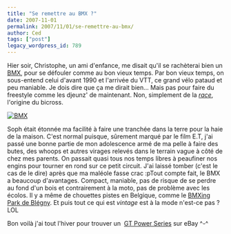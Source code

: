 ```yaml
---
title: "Se remettre au BMX ?"
date: 2007-11-01
permalink: 2007/11/01/se-remettre-au-bmx/
author: Ced
tags: ["post"]
legacy_wordpress_id: 789
---
```


Hier soir, Christophe, un ami d'enfance, me disait qu'il se rachèterai bien un [BMX](http://fr.wikipedia.org/wiki/Bicycle_motocross), pour se défouler comme au bon vieux temps. Par bon vieux temps, on sous-entend celui d'avant 1990 et l'arrivée du VTT, ce grand vélo pataud et peu maniable. Je dois dire que ça me dirait bien... Mais pas pour faire du freestyle comme les djeunz' de maintenant. Non, simplement de la [_race_](http://fr.wikipedia.org/wiki/Bicycle_motocross#En_race), l'origine du bicross.

<a href="http://64k.be/2007/11/01/se-remettre-au-bmx/bmx/" title="BMX" rel="attachment wp-att-790"><img src="https://64k.be/wp-content/uploads/2007/11/bmx.jpg" alt="BMX" /></a><a href="http://64k.be/2007/11/01/se-remettre-au-bmx/bmx/" title="BMX" rel="attachment wp-att-790"></a><a href="http://64k.be/2007/11/01/se-remettre-au-bmx/bmx/" title="BMX" rel="attachment wp-att-790"></a>

<!-- excerpt -->

Soph était étonnée ma facilité à faire une tranchée dans la terre pour la haie de la maison. C'est normal puisque, sûrement marqué par le film E.T, j'ai passé une bonne partie de mon adolescence armé de ma pelle à faire des butes, des whoops et autres virages relevés dans le terrain vague à côté de chez mes parents. On  passait quasi tous nos temps libres  à peaufiner nos engins pour tourner en rond sur ce petit circuit. J'ai laissé tomber (c'est le cas de le dire) après que ma maléole fasse crac :pTout compte fait, le BMX a beaucoup d'avantages. Compact, maniable, pas de risque de se perdre au fond d'un bois et contrairement à la moto, pas de problème avec les écolos. Il y a même de chouettes pistes en Belgique, comme le [BMXing Park de Blégny](http://www.bmxblegny.be/). Et puis tout ce qui est _vintage_ est à la mode n'est-ce pas ? LOL

Bon voilà j'ai tout l'hiver pour trouver un  [GT Power Series](http://www.evanscycles.com/large_images/Y5371B_BIG.jpg) sur eBay ^-^
